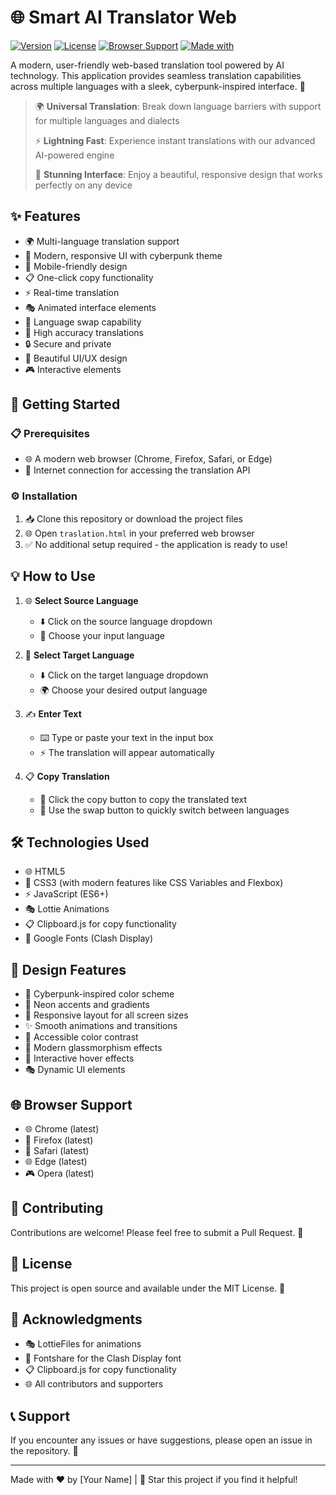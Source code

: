 # 🌐 Smart AI Translator Web

[![Version](https://img.shields.io/badge/version-1.0.0-blue.svg)](https://github.com/yourusername/smart-ai-translator)
[![License](https://img.shields.io/badge/license-MIT-green.svg)](https://opensource.org/licenses/MIT)
[![Browser Support](https://img.shields.io/badge/browser%20support-Chrome%20%7C%20Firefox%20%7C%20Safari%20%7C%20Edge-brightgreen.svg)](https://github.com/yourusername/smart-ai-translator)
[![Made with](https://img.shields.io/badge/made%20with-HTML%20%7C%20CSS%20%7C%20JavaScript-orange.svg)](https://github.com/yourusername/smart-ai-translator)

A modern, user-friendly web-based translation tool powered by AI technology. This application provides seamless translation capabilities across multiple languages with a sleek, cyberpunk-inspired interface. 🚀

> 🌍 **Universal Translation**: Break down language barriers with support for multiple languages and dialects
> 
> ⚡ **Lightning Fast**: Experience instant translations with our advanced AI-powered engine
> 
> 🎨 **Stunning Interface**: Enjoy a beautiful, responsive design that works perfectly on any device

## ✨ Features

- 🌍 Multi-language translation support
- 🎨 Modern, responsive UI with cyberpunk theme
- 📱 Mobile-friendly design
- 📋 One-click copy functionality
- ⚡ Real-time translation
- 🎭 Animated interface elements
- 🔄 Language swap capability
- 🎯 High accuracy translations
- 🔒 Secure and private
- 🌈 Beautiful UI/UX design
- 🎮 Interactive elements

## 🚀 Getting Started

### 📋 Prerequisites

- 🌐 A modern web browser (Chrome, Firefox, Safari, or Edge)
- 📡 Internet connection for accessing the translation API

### ⚙️ Installation

1. 📥 Clone this repository or download the project files
2. 🌐 Open `traslation.html` in your preferred web browser
3. ✅ No additional setup required - the application is ready to use!

## 💡 How to Use

1. 🌐 **Select Source Language**
   - ⬇️ Click on the source language dropdown
   - 🎯 Choose your input language

2. 🎯 **Select Target Language**
   - ⬇️ Click on the target language dropdown
   - 🌍 Choose your desired output language

3. ✍️ **Enter Text**
   - ⌨️ Type or paste your text in the input box
   - ⚡ The translation will appear automatically

4. 📋 **Copy Translation**
   - 📑 Click the copy button to copy the translated text
   - 🔄 Use the swap button to quickly switch between languages

## 🛠️ Technologies Used

- 🌐 HTML5
- 🎨 CSS3 (with modern features like CSS Variables and Flexbox)
- ⚡ JavaScript (ES6+)
- 🎭 Lottie Animations
- 📋 Clipboard.js for copy functionality
- 📝 Google Fonts (Clash Display)

## 🎨 Design Features

- 🌈 Cyberpunk-inspired color scheme
- 💫 Neon accents and gradients
- 📱 Responsive layout for all screen sizes
- ✨ Smooth animations and transitions
- 👀 Accessible color contrast
- 🎯 Modern glassmorphism effects
- 🌟 Interactive hover effects
- 🎭 Dynamic UI elements

## 🌐 Browser Support

- 🌐 Chrome (latest)
- 🦊 Firefox (latest)
- 🍎 Safari (latest)
- 🌐 Edge (latest)
- 🎮 Opera (latest)

## 🤝 Contributing

Contributions are welcome! Please feel free to submit a Pull Request. 🚀

## 📝 License

This project is open source and available under the MIT License. 📄

## 🙏 Acknowledgments

- 🎭 LottieFiles for animations
- 📝 Fontshare for the Clash Display font
- 📋 Clipboard.js for copy functionality
- 🌐 All contributors and supporters

## 📞 Support

If you encounter any issues or have suggestions, please open an issue in the repository. 🤝

---

Made with ❤️ by [Your Name] | 🌟 Star this project if you find it helpful! 
